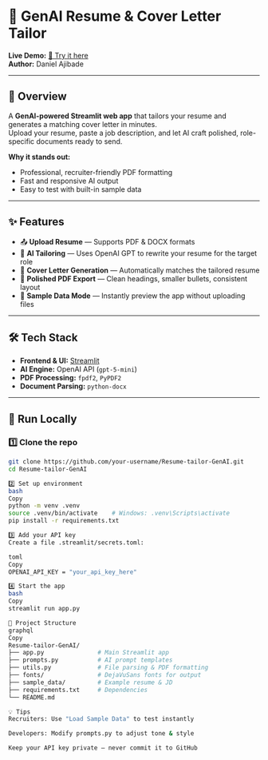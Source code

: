 # 🎯 GenAI Resume & Cover Letter Tailor

**Live Demo:** [🚀 Try it here](https://resume-tailor-genai-6qwsa4ykamrwzm3fo9zxef.streamlit.app/)  
**Author:** Daniel Ajibade  

---

## 📄 Overview
A **GenAI-powered Streamlit web app** that tailors your resume and generates a matching cover letter in minutes.  
Upload your resume, paste a job description, and let AI craft polished, role-specific documents ready to send.

**Why it stands out:**
- Professional, recruiter-friendly PDF formatting
- Fast and responsive AI output
- Easy to test with built-in sample data

---

## ✨ Features
- 📤 **Upload Resume** — Supports PDF & DOCX formats  
- 🤖 **AI Tailoring** — Uses OpenAI GPT to rewrite your resume for the target role  
- 📝 **Cover Letter Generation** — Automatically matches the tailored resume  
- 📑 **Polished PDF Export** — Clean headings, smaller bullets, consistent layout  
- 🎯 **Sample Data Mode** — Instantly preview the app without uploading files  

---

## 🛠️ Tech Stack
- **Frontend & UI:** [Streamlit](https://streamlit.io/)  
- **AI Engine:** OpenAI API (`gpt-5-mini`)  
- **PDF Processing:** `fpdf2`, `PyPDF2`  
- **Document Parsing:** `python-docx`  

---

## 🚀 Run Locally

### 1️⃣ Clone the repo
```bash
git clone https://github.com/your-username/Resume-tailor-GenAI.git
cd Resume-tailor-GenAI

2️⃣ Set up environment
bash
Copy
python -m venv .venv
source .venv/bin/activate    # Windows: .venv\Scripts\activate
pip install -r requirements.txt

3️⃣ Add your API key
Create a file .streamlit/secrets.toml:

toml
Copy
OPENAI_API_KEY = "your_api_key_here"

4️⃣ Start the app
bash
Copy
streamlit run app.py

📂 Project Structure
graphql
Copy
Resume-tailor-GenAI/
├── app.py               # Main Streamlit app
├── prompts.py           # AI prompt templates
├── utils.py             # File parsing & PDF formatting
├── fonts/               # DejaVuSans fonts for output
├── sample_data/         # Example resume & JD
├── requirements.txt     # Dependencies
└── README.md

💡 Tips
Recruiters: Use "Load Sample Data" to test instantly

Developers: Modify prompts.py to adjust tone & style

Keep your API key private — never commit it to GitHub
